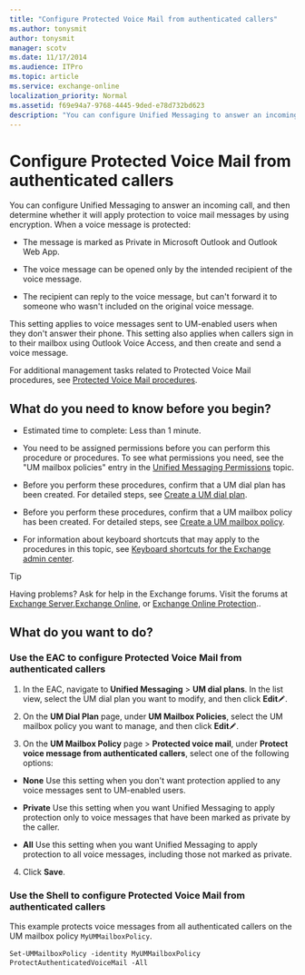 ```yaml
---
title: "Configure Protected Voice Mail from authenticated callers"
ms.author: tonysmit
author: tonysmit
manager: scotv
ms.date: 11/17/2014
ms.audience: ITPro
ms.topic: article
ms.service: exchange-online
localization_priority: Normal
ms.assetid: f69e94a7-9768-4445-9ded-e78d732bd623
description: "You can configure Unified Messaging to answer an incoming call, and then determine whether it will apply protection to voice mail messages by using encryption. When a voice message is protected:"
---
```


# Configure Protected Voice Mail from authenticated callers

You can configure Unified Messaging to answer an incoming call, and then determine whether it will apply protection to voice mail messages by using encryption. When a voice message is protected:
  
- The message is marked as Private in Microsoft Outlook and Outlook Web App. 
    
- The voice message can be opened only by the intended recipient of the voice message.
    
- The recipient can reply to the voice message, but can't forward it to someone who wasn't included on the original voice message.
    
This setting applies to voice messages sent to UM-enabled users when they don't answer their phone. This setting also applies when callers sign in to their mailbox using Outlook Voice Access, and then create and send a voice message. 
  
For additional management tasks related to Protected Voice Mail procedures, see [Protected Voice Mail procedures](protected-voice-mail-procedures.md).
  
## What do you need to know before you begin?

- Estimated time to complete: Less than 1 minute.
    
- You need to be assigned permissions before you can perform this procedure or procedures. To see what permissions you need, see the "UM mailbox policies" entry in the [Unified Messaging Permissions](http://technet.microsoft.com/library/d326c3bc-8f33-434a-bf02-a83cc26a5498.aspx) topic. 
    
- Before you perform these procedures, confirm that a UM dial plan has been created. For detailed steps, see [Create a UM dial plan](../../voice-mail-unified-messaging/connect-voice-mail-system/create-um-dial-plan.md).
    
- Before you perform these procedures, confirm that a UM mailbox policy has been created. For detailed steps, see [Create a UM mailbox policy](../../voice-mail-unified-messaging/set-up-voice-mail/create-um-mailbox-policy.md).
    
- For information about keyboard shortcuts that may apply to the procedures in this topic, see [Keyboard shortcuts for the Exchange admin center](../../accessibility/keyboard-shortcuts-in-admin-center.md).
    
> [!TIP]
> Having problems? Ask for help in the Exchange forums. Visit the forums at [Exchange Server](https://go.microsoft.com/fwlink/p/?linkId=60612),[Exchange Online](https://go.microsoft.com/fwlink/p/?linkId=267542), or [Exchange Online Protection](https://go.microsoft.com/fwlink/p/?linkId=285351).. 
  
## What do you want to do?

### Use the EAC to configure Protected Voice Mail from authenticated callers

1. In the EAC, navigate to **Unified Messaging** \> **UM dial plans**. In the list view, select the UM dial plan you want to modify, and then click **Edit**![Edit icon](../../media/ITPro_EAC_EditIcon.gif).
    
2. On the **UM Dial Plan** page, under **UM Mailbox Policies**, select the UM mailbox policy you want to manage, and then click **Edit**![Edit icon](../../media/ITPro_EAC_EditIcon.gif). 
    
3. On the **UM Mailbox Policy** page \> **Protected voice mail**, under **Protect voice message from authenticated callers**, select one of the following options:
    
  - **None** Use this setting when you don't want protection applied to any voice messages sent to UM-enabled users. 
    
  - **Private** Use this setting when you want Unified Messaging to apply protection only to voice messages that have been marked as private by the caller. 
    
  - **All** Use this setting when you want Unified Messaging to apply protection to all voice messages, including those not marked as private. 
    
4. Click **Save**.
    
### Use the Shell to configure Protected Voice Mail from authenticated callers

This example protects voice messages from all authenticated callers on the UM mailbox policy  `MyUMMailboxPolicy`.
  
```
Set-UMMailboxPolicy -identity MyUMMailboxPolicy ProtectAuthenticatedVoiceMail -All
```


